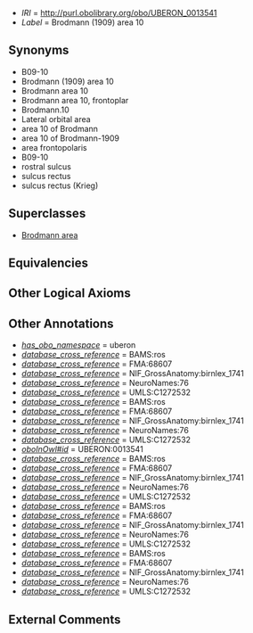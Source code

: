  * *IRI* = http://purl.obolibrary.org/obo/UBERON_0013541
 * *Label* = Brodmann (1909) area 10

## Synonyms

 * B09-10
 * Brodmann (1909) area 10
 * Brodmann area 10
 * Brodmann area 10, frontoplar
 * Brodmann.10
 * Lateral orbital area
 * area 10 of Brodmann
 * area 10 of Brodmann-1909
 * area frontopolaris
 * B09-10
 * rostral sulcus
 * sulcus rectus
 * sulcus rectus (Krieg)

## Superclasses

 * [Brodmann area](../../UBERON/29/UBERON_0013529.md)

## Equivalencies


## Other Logical Axioms


## Other Annotations

 * *[has_obo_namespace](../../ce/oboInOwl#hasOBONamespace.md)* = uberon
 * *[database_cross_reference](../../ef/oboInOwl#hasDbXref.md)* = BAMS:ros
 * *[database_cross_reference](../../ef/oboInOwl#hasDbXref.md)* = FMA:68607
 * *[database_cross_reference](../../ef/oboInOwl#hasDbXref.md)* = NIF_GrossAnatomy:birnlex_1741
 * *[database_cross_reference](../../ef/oboInOwl#hasDbXref.md)* = NeuroNames:76
 * *[database_cross_reference](../../ef/oboInOwl#hasDbXref.md)* = UMLS:C1272532
 * *[database_cross_reference](../../ef/oboInOwl#hasDbXref.md)* = BAMS:ros
 * *[database_cross_reference](../../ef/oboInOwl#hasDbXref.md)* = FMA:68607
 * *[database_cross_reference](../../ef/oboInOwl#hasDbXref.md)* = NIF_GrossAnatomy:birnlex_1741
 * *[database_cross_reference](../../ef/oboInOwl#hasDbXref.md)* = NeuroNames:76
 * *[database_cross_reference](../../ef/oboInOwl#hasDbXref.md)* = UMLS:C1272532
 * *[oboInOwl#id](../../id/oboInOwl#id.md)* = UBERON:0013541
 * *[database_cross_reference](../../ef/oboInOwl#hasDbXref.md)* = BAMS:ros
 * *[database_cross_reference](../../ef/oboInOwl#hasDbXref.md)* = FMA:68607
 * *[database_cross_reference](../../ef/oboInOwl#hasDbXref.md)* = NIF_GrossAnatomy:birnlex_1741
 * *[database_cross_reference](../../ef/oboInOwl#hasDbXref.md)* = NeuroNames:76
 * *[database_cross_reference](../../ef/oboInOwl#hasDbXref.md)* = UMLS:C1272532
 * *[database_cross_reference](../../ef/oboInOwl#hasDbXref.md)* = BAMS:ros
 * *[database_cross_reference](../../ef/oboInOwl#hasDbXref.md)* = FMA:68607
 * *[database_cross_reference](../../ef/oboInOwl#hasDbXref.md)* = NIF_GrossAnatomy:birnlex_1741
 * *[database_cross_reference](../../ef/oboInOwl#hasDbXref.md)* = NeuroNames:76
 * *[database_cross_reference](../../ef/oboInOwl#hasDbXref.md)* = UMLS:C1272532
 * *[database_cross_reference](../../ef/oboInOwl#hasDbXref.md)* = BAMS:ros
 * *[database_cross_reference](../../ef/oboInOwl#hasDbXref.md)* = FMA:68607
 * *[database_cross_reference](../../ef/oboInOwl#hasDbXref.md)* = NIF_GrossAnatomy:birnlex_1741
 * *[database_cross_reference](../../ef/oboInOwl#hasDbXref.md)* = NeuroNames:76
 * *[database_cross_reference](../../ef/oboInOwl#hasDbXref.md)* = UMLS:C1272532

## External Comments

